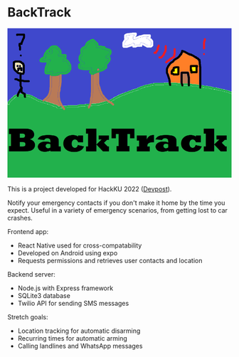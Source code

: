 # BackTrack

![BackTrack logo](logo.png)

This is a project developed for HackKU 2022 ([Devpost](https://devpost.com/software/backtrack-vd738u)).

Notify your emergency contacts if you don't make it home by the time you expect. Useful in a variety of emergency scenarios, from getting lost to car crashes.

Frontend app:
- React Native used for cross-compatability
- Developed on Android using expo
- Requests permissions and retrieves user contacts and location

Backend server:
- Node.js with Express framework
- SQLite3 database
- Twilio API for sending SMS messages

Stretch goals:
- Location tracking for automatic disarming
- Recurring times for automatic arming
- Calling landlines and WhatsApp messages